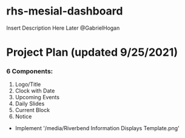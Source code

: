 # rhs-mesial-dashboard
Insert Description Here Later @GabrielHogan

# Project Plan (updated 9/25/2021)

### 6 Components:
1. Logo/Title
2. Clock with Date
3. Upcoming Events
4. Daily Slides
5. Current Block
6. Notice

- Implement '/media/Riverbend Information Displays Template.png'
